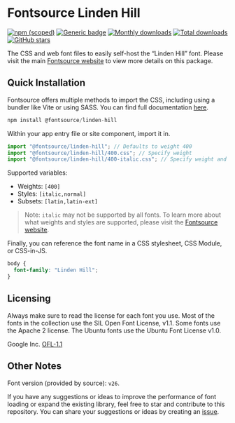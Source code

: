 # Fontsource Linden Hill

[![npm (scoped)](https://img.shields.io/npm/v/@fontsource/linden-hill?color=brightgreen)](https://www.npmjs.com/package/@fontsource/linden-hill) [![Generic badge](https://img.shields.io/badge/fontsource-passing-brightgreen)](https://github.com/fontsource/fontsource) [![Monthly downloads](https://badgen.net/npm/dm/@fontsource/linden-hill)](https://github.com/fontsource/fontsource) [![Total downloads](https://badgen.net/npm/dt/@fontsource/linden-hill)](https://github.com/fontsource/fontsource) [![GitHub stars](https://img.shields.io/github/stars/fontsource/fontsource.svg?style=social&label=Star)](https://github.com/fontsource/fontsource/stargazers)

The CSS and web font files to easily self-host the “Linden Hill” font. Please visit the main [Fontsource website](https://fontsource.org/fonts/linden-hill) to view more details on this package.

## Quick Installation

Fontsource offers multiple methods to import the CSS, including using a bundler like Vite or using SASS. You can find full documentation [here](https://fontsource.org/docs/getting-started/introduction).

```javascript
npm install @fontsource/linden-hill
```

Within your app entry file or site component, import it in.

```javascript
import "@fontsource/linden-hill"; // Defaults to weight 400
import "@fontsource/linden-hill/400.css"; // Specify weight
import "@fontsource/linden-hill/400-italic.css"; // Specify weight and style
```

Supported variables:
- Weights: `[400]`
- Styles: `[italic,normal]`
- Subsets: `[latin,latin-ext]`

> Note: `italic` may not be supported by all fonts. To learn more about what weights and styles are supported, please visit the [Fontsource website](https://fontsource.org/fonts/linden-hill).

Finally, you can reference the font name in a CSS stylesheet, CSS Module, or CSS-in-JS.

```css
body {
  font-family: "Linden Hill";
}
```

## Licensing
Always make sure to read the license for each font you use. Most of the fonts in the collection use the SIL Open Font License, v1.1. Some fonts use the Apache 2 license. The Ubuntu fonts use the Ubuntu Font License v1.0.

Google Inc.
[OFL-1.1](http://scripts.sil.org/OFL)

## Other Notes
Font version (provided by source): `v26`.

If you have any suggestions or ideas to improve the performance of font loading or expand the existing library, feel free to star and contribute to this repository. You can share your suggestions or ideas by creating an [issue](https://github.com/fontsource/fontsource/issues).